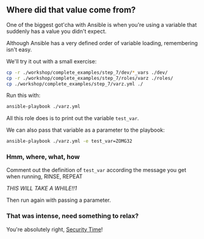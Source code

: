 ## Where did that value come from?

One of the biggest got'cha with Ansible is when you're using a variable that suddenly has a value you didn't expect.

Although Ansible has a very defined order of variable loading, remembering isn't easy.

We'll try it out with a small exercise:

```sh
cp -r ./workshop/complete_examples/step_7/dev/*_vars ./dev/
cp -r ./workshop/complete_examples/step_7/roles/varz ./roles/
cp ./workshop/complete_examples/step_7/varz.yml ./
```

Run this with:

```sh
ansible-playbook ./varz.yml
```

All this role does is to print out the variable `test_var`.

We can also pass that variable as a parameter to the playbook:

```sh
ansible-playbook ./varz.yml -e test_var=ZOMG32
```

### Hmm, where, what, how

Comment out the definition of `test_var` according the message you get when running, RINSE, REPEAT

_THIS WILL TAKE A WHILE!!1_

Then run again with passing a parameter.

### That was intense, need something to relax?

You're absolutely right, [Security Time](./8_hide_all_secrets.md)!
